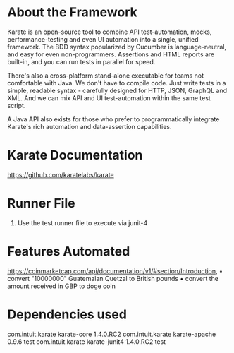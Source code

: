 # About the Framework #

Karate is an open-source tool to combine API test-automation, mocks, performance-testing and even UI automation into a single, unified framework. The BDD syntax popularized by Cucumber is language-neutral, and easy for even non-programmers. Assertions and HTML reports are built-in, and you can run tests in parallel for speed.

There's also a cross-platform stand-alone executable for teams not comfortable with Java. We don't have to compile code. Just write tests in a simple, readable syntax - carefully designed for HTTP, JSON, GraphQL and XML. 
And we can mix API and UI test-automation within the same test script.

A Java API also exists for those who prefer to programmatically integrate Karate's rich automation and data-assertion capabilities.

# Karate Documentation #
https://github.com/karatelabs/karate

# Runner File #
1. Use the test runner file to execute via junit-4

# Features Automated #
https://coinmarketcap.com/api/documentation/v1/#section/Introduction, 
•	convert "10000000" Guatemalan Quetzal to British pounds 
•	convert the amount received in GBP to doge coin 

# Dependencies used #

<dependency>
    <groupId>com.intuit.karate</groupId>
    <artifactId>karate-core</artifactId>
    <version>1.4.0.RC2</version>
</dependency>
<!-- https://mvnrepository.com/artifact/com.intuit.karate/karate-apache -->
<dependency>
    <groupId>com.intuit.karate</groupId>
    <artifactId>karate-apache</artifactId>
    <version>0.9.6</version>
    <scope>test</scope>
</dependency>
<!-- https://mvnrepository.com/artifact/com.intuit.karate/karate-junit4 -->
<dependency>
    <groupId>com.intuit.karate</groupId>
    <artifactId>karate-junit4</artifactId>
    <version>1.4.0.RC2</version>
    <scope>test</scope>
</dependency>